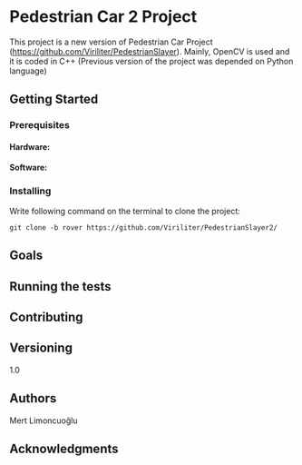 # Pedestrian Car 2 Project
This project is a new version of Pedestrian Car Project (https://github.com/Viriliter/PedestrianSlayer). Mainly, OpenCV is used and it is coded in C++ (Previous version of the project was depended on Python language)
 
## Getting Started

### Prerequisites
#### Hardware:

#### Software:

### Installing
Write following command on the terminal to clone the project:
```
git clone -b rover https://github.com/Viriliter/PedestrianSlayer2/
```

## Goals

## Running the tests

## Contributing

## Versioning
1.0

## Authors
Mert Limoncuoğlu

## Acknowledgments

